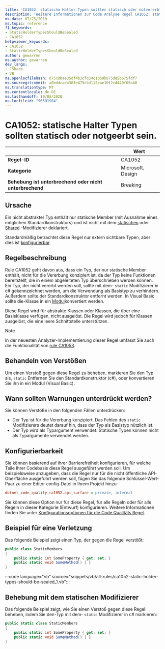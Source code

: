 ```yaml
---
title: 'CA1052: statische Halter Typen sollten statisch oder notvererbt sein (Code Analyse)'
description: 'Weitere Informationen zur Code Analyse Regel CA1052: statische Halter Typen sollten statisch oder notgeerbt sein.'
ms.date: 07/25/2019
ms.topic: reference
f1_keywords:
- StaticHolderTypesShouldBeSealed
- CA1052
helpviewer_keywords:
- CA1052
- StaticHolderTypesShouldBeSealed
author: gewarren
ms.author: gewarren
dev_langs:
- CSharp
- VB
ms.openlocfilehash: d75c0bae35df4b3cfd34c1b59b875de5b675fdf7
ms.sourcegitcommit: a6bd4cad438fe479cbd112eae10f2cd449f06e40
ms.translationtype: MT
ms.contentlocale: de-DE
ms.lasthandoff: 10/08/2020
ms.locfileid: "96591904"
---
```

# <a name="ca1052-static-holder-types-should-be-static-or-notinheritable"></a>CA1052: statische Halter Typen sollten statisch oder notgeerbt sein.

| | Wert |
|-|-|
| **Regel-ID** |CA1052|
| **Kategorie** |Microsoft. Design|
| **Behebung ist unterbrechend oder nicht unterbrechend** |Breaking|

## <a name="cause"></a>Ursache

Ein nicht abstrakter Typ enthält nur statische Member (mit Ausnahme eines möglichen Standardkonstruktors) und ist nicht mit dem [statischen](../../../csharp/language-reference/keywords/static.md) oder [Shared](../../../visual-basic/language-reference/modifiers/shared.md) -Modifizierer deklariert.

Standardmäßig betrachtet diese Regel nur extern sichtbare Typen, aber dies ist [konfigurierbar](#configurability).

## <a name="rule-description"></a>Regelbeschreibung

Rule CA1052 geht davon aus, dass ein Typ, der nur statische Member enthält, nicht für die Vererbung konzipiert ist, da der Typ keine Funktionen bereitstellt, die in einem abgeleiteten Typ überschrieben werden können. Ein Typ, der nicht vererbt werden soll, sollte mit dem- `static` Modifizierer in c# gekennzeichnet werden, um die Verwendung als Basistyp zu verhindern. Außerdem sollte der Standardkonstruktor entfernt werden. In Visual Basic sollte die-Klasse in ein [Modul](../../../visual-basic/language-reference/statements/module-statement.md)konvertiert werden.

Diese Regel wird für abstrakte Klassen oder Klassen, die über eine Basisklasse verfügen, nicht ausgelöst. Die Regel wird jedoch für Klassen ausgelöst, die eine leere Schnittstelle unterstützen.

> [!NOTE]
> In der neuesten Analyzer-Implementierung dieser Regel umfasst Sie auch die Funktionalität von [rule CA1053](ca1053.md).

## <a name="how-to-fix-violations"></a>Behandeln von Verstößen

Um einen Verstoß gegen diese Regel zu beheben, markieren Sie den Typ als, `static` Entfernen Sie den Standardkonstruktor (c#), oder konvertieren Sie ihn in ein Modul (Visual Basic).

## <a name="when-to-suppress-warnings"></a>Wann sollten Warnungen unterdrückt werden?

Sie können Verstöße in den folgenden Fällen unterdrücken:

- Der Typ ist für die Vererbung konzipiert. Das Fehlen des `static` Modifizierers deutet darauf hin, dass der Typ als Basistyp nützlich ist.
- Der Typ wird als Typargument verwendet. Statische Typen können nicht als Typargumente verwendet werden.

## <a name="configurability"></a>Konfigurierbarkeit

Sie können basierend auf ihrer Barrierefreiheit konfigurieren, für welche Teile Ihrer Codebasis diese Regel ausgeführt werden soll. Um beispielsweise anzugeben, dass die Regel nur für die nicht öffentliche API-Oberfläche ausgeführt werden soll, fügen Sie das folgende Schlüssel-Wert-Paar zu einer Editor config-Datei in Ihrem Projekt hinzu:

```ini
dotnet_code_quality.ca1052.api_surface = private, internal
```

Sie können diese Option nur für diese Regel, für alle Regeln oder für alle Regeln in dieser Kategorie (Entwurf) konfigurieren. Weitere Informationen finden Sie unter [Konfigurationsoptionen für die Code Qualitäts Regel](../code-quality-rule-options.md).

## <a name="example-of-a-violation"></a>Beispiel für eine Verletzung

Das folgende Beispiel zeigt einen Typ, der gegen die Regel verstößt:

```csharp
public class StaticMembers
{
    public static int SomeProperty { get; set; }
    public static void SomeMethod() { }
}
```

:::code language="vb" source="snippets/vb/all-rules/ca1052-static-holder-types-should-be-sealed_1.vb":::

## <a name="fix-with-the-static-modifier"></a>Behebung mit dem statischen Modifizierer

Das folgende Beispiel zeigt, wie Sie einen Verstoß gegen diese Regel beheben, indem Sie den-Typ mit dem- `static` Modifizierer in c# markieren:

```csharp
public static class StaticMembers
{
    public static int SomeProperty { get; set; }
    public static void SomeMethod() { }
}
```
